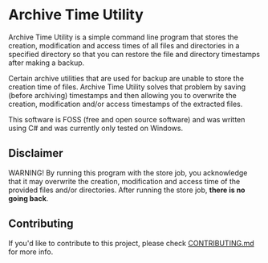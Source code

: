 # Archive Time Utility

Archive Time Utility is a simple command line program that stores the creation, modification and access times of all files and directories in a specified directory so that you can restore the file and directory timestamps after making a backup.

Certain archive utilities that are used for backup are unable to store the creation time of files. Archive Time Utility solves that problem by saving (before archiving) timestamps and then allowing you to overwrite the creation, modification and/or access timestamps of the extracted files.

This software is FOSS (free and open source software) and was written using C# and was currently only tested on Windows.

## Disclaimer

WARNING! By running this program with the store job, you acknowledge that it may overwrite the creation, modification and access time of the provided files and/or directories. After running the store job, **there is no going back**.

## Contributing

If you'd like to contribute to this project, please check [CONTRIBUTING.md](CONTRIBUTING.md) for more info.
